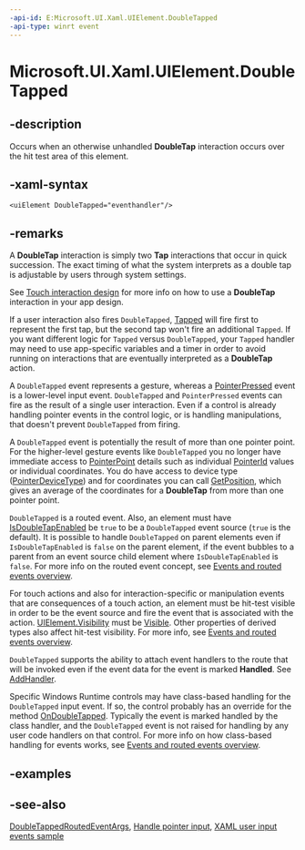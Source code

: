 ```yaml
---
-api-id: E:Microsoft.UI.Xaml.UIElement.DoubleTapped
-api-type: winrt event
---
```


<!-- Event syntax
public event Microsoft.UI.Xaml.Input.DoubleTappedEventHandler DoubleTapped
-->

# Microsoft.UI.Xaml.UIElement.DoubleTapped

## -description

Occurs when an otherwise unhandled **DoubleTap** interaction occurs over the hit test area of this element.

## -xaml-syntax

```xaml
<uiElement DoubleTapped="eventhandler"/>
```

## -remarks

A **DoubleTap** interaction is simply two **Tap** interactions that occur in quick succession. The exact timing of what the system interprets as a double tap is adjustable by users through system settings.

See [Touch interaction design](https://msdn.microsoft.com/library/9ba7f613-e5d1-40d4-920b-143094209e3a) for more info on how to use a **DoubleTap** interaction in your app design.

If a user interaction also fires `DoubleTapped`, [Tapped](uielement_tapped.md) will fire first to represent the first tap, but the second tap won't fire an additional `Tapped`. If you want different logic for `Tapped` versus `DoubleTapped`, your `Tapped` handler may need to use app-specific variables and a timer in order to avoid running on interactions that are eventually interpreted as a **DoubleTap** action.

A `DoubleTapped` event represents a gesture, whereas a [PointerPressed](uielement_pointerpressed.md) event is a lower-level input event. `DoubleTapped` and `PointerPressed` events can fire as the result of a single user interaction. Even if a control is already handling pointer events in the control logic, or is handling manipulations, that doesn't prevent `DoubleTapped` from firing.

A `DoubleTapped` event is potentially the result of more than one pointer point. For the higher-level gesture events like `DoubleTapped` you no longer have immediate access to [PointerPoint](../microsoft.ui.input/pointerpoint.md) details such as individual [PointerId](../microsoft.ui.input/pointerpoint_pointerid.md) values or individual coordinates. You do have access to device type ([PointerDeviceType](../microsoft.ui.xaml.input/doubletappedroutedeventargs_pointerdevicetype.md)) and for coordinates you can call [GetPosition](../microsoft.ui.xaml.input/doubletappedroutedeventargs_getposition_345084262.md), which gives an average of the coordinates for a **DoubleTap** from more than one pointer point.

`DoubleTapped` is a routed event. Also, an element must have [IsDoubleTapEnabled](uielement_isdoubletapenabled.md) be `true` to be a `DoubleTapped` event source (`true` is the default). It is possible to handle `DoubleTapped` on parent elements even if `IsDoubleTapEnabled` is `false` on the parent element, if the event bubbles to a parent from an event source child element where `IsDoubleTapEnabled` is `false`. For more info on the routed event concept, see [Events and routed events overview](/windows/uwp/xaml-platform/events-and-routed-events-overview).

For touch actions and also for interaction-specific or manipulation events that are consequences of a touch action, an element must be hit-test visible in order to be the event source and fire the event that is associated with the action. [UIElement.Visibility](uielement_visibility.md) must be [Visible](visibility.md). Other properties of derived types also affect hit-test visibility. For more info, see [Events and routed events overview](/windows/uwp/xaml-platform/events-and-routed-events-overview).

`DoubleTapped` supports the ability to attach event handlers to the route that will be invoked even if the event data for the event is marked **Handled**. See [AddHandler](uielement_addhandler_1350394113.md).

Specific Windows Runtime controls may have class-based handling for the `DoubleTapped` input event. If so, the control probably has an override for the method [OnDoubleTapped](/uwp/api/windows.ui.xaml.controls.control.ondoubletapped(windows.ui.xaml.input.doubletappedroutedeventargs)). Typically the event is marked handled by the class handler, and the `DoubleTapped` event is not raised for handling by any user code handlers on that control. For more info on how class-based handling for events works, see [Events and routed events overview](/windows/uwp/xaml-platform/events-and-routed-events-overview).

## -examples

## -see-also

[DoubleTappedRoutedEventArgs](../microsoft.ui.xaml.input/doubletappedroutedeventargs.md), [Handle pointer input](/windows/apps/design/input/handle-pointer-input), [XAML user input events sample](https://github.com/microsoftarchive/msdn-code-gallery-microsoft/tree/master/Official%20Windows%20Platform%20Sample/Input%20XAML%20user%20input%20events%20sample)

